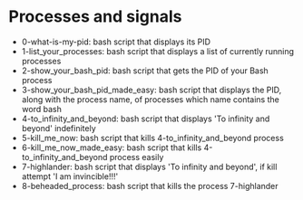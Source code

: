 # Processes and signals
* 0-what-is-my-pid: bash script that displays its PID
* 1-list_your_processes: bash script that displays a list of currently running processes
* 2-show_your_bash_pid: bash script that gets the PID of your Bash process
* 3-show_your_bash_pid_made_easy: bash script that displays the PID, along with the process name, of processes which name contains the word bash
* 4-to_infinity_and_beyond: bash script that displays 'To infinity and beyond' indefinitely
* 5-kill_me_now: bash script that kills 4-to_infinity_and_beyond process
* 6-kill_me_now_made_easy: bash script that kills 4-to_infinity_and_beyond process easily
* 7-highlander: bash script that displays 'To infinity and beyond', if kill attempt 'I am invincible!!!'
* 8-beheaded_process: bash script that kills the process 7-highlander

